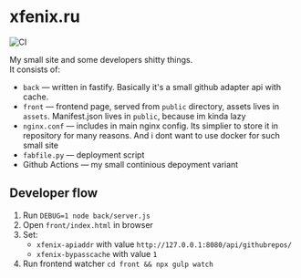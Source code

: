 xfenix.ru
==
![CI](https://github.com/xfenix/xfenix.ru/workflows/CI/badge.svg)  

My small site and some developers shitty things.  
It consists of:
* `back` — written in fastify. Basically it's a small github adapter api with cache.
* `front` — frontend page, served from `public` directory, assets lives in `assets`. Manifest.json lives in `public`, because im kinda lazy
* `nginx.conf` — includes in main nginx config. Its simplier to store it in repository for many reasons. And i dont want to use docker for such small site
* `fabfile.py` — deployment script
* Github Actions — my small continious depoyment variant

## Developer flow
1. Run `DEBUG=1 node back/server.js`
1. Open `front/index.html` in browser
1. Set:
    * `xfenix-apiaddr` with value `http://127.0.0.1:8080/api/githubrepos/`
    * `xfenix-bypasscache` with value `1`
1. Run frontend watcher `cd front && npx gulp watch`
